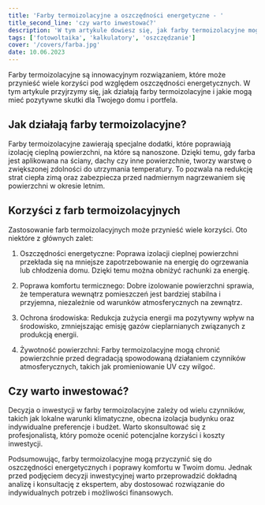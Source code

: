 ```yaml
---
title: 'Farby termoizolacyjne a oszczędności energetyczne - '
title_second_line: 'czy warto inwestować?'
description: 'W tym artykule dowiesz się, jak farby termoizolacyjne mogą przyczynić się do oszczędności energetycznych w Twoim domu. Poznasz korzyści z ich stosowania oraz informacje na temat inwestycji w farby termoizolacyjne. Czy warto zainwestować w ten rodzaj produktu? Sprawdź sam!'
tags: ['fotowoltaika', 'kalkulatory', 'oszczędzanie']
cover: '/covers/farba.jpg'
date: 10.06.2023
---
```


Farby termoizolacyjne są innowacyjnym rozwiązaniem, które może przynieść wiele korzyści pod względem oszczędności energetycznych. W tym artykule przyjrzymy się, jak działają farby termoizolacyjne i jakie mogą mieć pozytywne skutki dla Twojego domu i portfela.

## Jak działają farby termoizolacyjne?

Farby termoizolacyjne zawierają specjalne dodatki, które poprawiają izolację cieplną powierzchni, na które są nanoszone. Dzięki temu, gdy farba jest aplikowana na ściany, dachy czy inne powierzchnie, tworzy warstwę o zwiększonej zdolności do utrzymania temperatury. To pozwala na redukcję strat ciepła zimą oraz zabezpiecza przed nadmiernym nagrzewaniem się powierzchni w okresie letnim.

## Korzyści z farb termoizolacyjnych

Zastosowanie farb termoizolacyjnych może przynieść wiele korzyści. Oto niektóre z głównych zalet:

1. Oszczędności energetyczne: Poprawa izolacji cieplnej powierzchni przekłada się na mniejsze zapotrzebowanie na energię do ogrzewania lub chłodzenia domu. Dzięki temu można obniżyć rachunki za energię.

2. Poprawa komfortu termicznego: Dobre izolowanie powierzchni sprawia, że temperatura wewnątrz pomieszczeń jest bardziej stabilna i przyjemna, niezależnie od warunków atmosferycznych na zewnątrz.

3. Ochrona środowiska: Redukcja zużycia energii ma pozytywny wpływ na środowisko, zmniejszając emisję gazów cieplarnianych związanych z produkcją energii.

4. Żywotność powierzchni: Farby termoizolacyjne mogą chronić powierzchnie przed degradacją spowodowaną działaniem czynników atmosferycznych, takich jak promieniowanie UV czy wilgoć.

## Czy warto inwestować?

Decyzja o inwestycji w farby termoizolacyjne zależy od wielu czynników, takich jak lokalne warunki klimatyczne, obecna izolacja budynku oraz indywidualne preferencje i budżet. Warto skonsultować się z profesjonalistą, który pomoże ocenić potencjalne korzyści i koszty inwestycji.

Podsumowując, farby termoizolacyjne mogą przyczynić się do oszczędności energetycznych i poprawy komfortu w Twoim domu. Jednak przed podjęciem decyzji inwestycyjnej warto przeprowadzić dokładną analizę i konsultację z ekspertem, aby dostosować rozwiązanie do indywidualnych potrzeb i możliwości finansowych.
